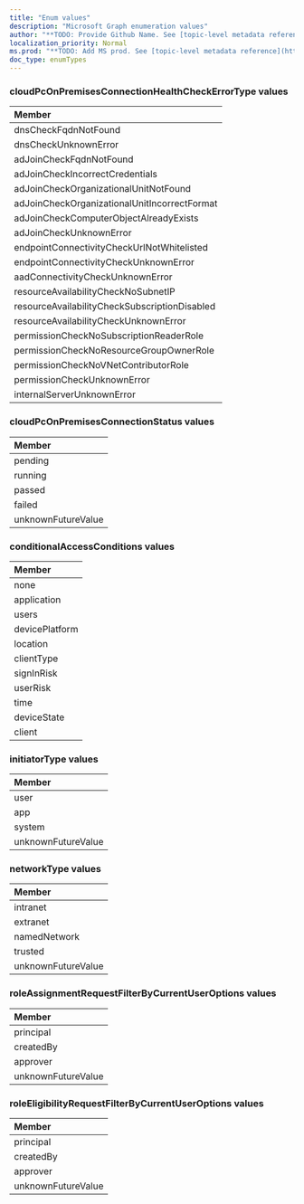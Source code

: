 ```yaml
---
title: "Enum values"
description: "Microsoft Graph enumeration values"
author: "**TODO: Provide Github Name. See [topic-level metadata reference](https://msgo.azurewebsites.net/add/document/guidelines/metadata.html#topic-level-metadata)**"
localization_priority: Normal
ms.prod: "**TODO: Add MS prod. See [topic-level metadata reference](https://msgo.azurewebsites.net/add/document/guidelines/metadata.html#topic-level-metadata)**"
doc_type: enumTypes
---
```


### cloudPcOnPremisesConnectionHealthCheckErrorType values 



|Member|
|:---|
|dnsCheckFqdnNotFound|
|dnsCheckUnknownError|
|adJoinCheckFqdnNotFound|
|adJoinCheckIncorrectCredentials|
|adJoinCheckOrganizationalUnitNotFound|
|adJoinCheckOrganizationalUnitIncorrectFormat|
|adJoinCheckComputerObjectAlreadyExists|
|adJoinCheckUnknownError|
|endpointConnectivityCheckUrlNotWhitelisted|
|endpointConnectivityCheckUnknownError|
|aadConnectivityCheckUnknownError|
|resourceAvailabilityCheckNoSubnetIP|
|resourceAvailabilityCheckSubscriptionDisabled|
|resourceAvailabilityCheckUnknownError|
|permissionCheckNoSubscriptionReaderRole|
|permissionCheckNoResourceGroupOwnerRole|
|permissionCheckNoVNetContributorRole|
|permissionCheckUnknownError|
|internalServerUnknownError|

### cloudPcOnPremisesConnectionStatus values 



|Member|
|:---|
|pending|
|running|
|passed|
|failed|
|unknownFutureValue|

### conditionalAccessConditions values 



|Member|
|:---|
|none|
|application|
|users|
|devicePlatform|
|location|
|clientType|
|signInRisk|
|userRisk|
|time|
|deviceState|
|client|

### initiatorType values 



|Member|
|:---|
|user|
|app|
|system|
|unknownFutureValue|

### networkType values 



|Member|
|:---|
|intranet|
|extranet|
|namedNetwork|
|trusted|
|unknownFutureValue|

### roleAssignmentRequestFilterByCurrentUserOptions values 



|Member|
|:---|
|principal|
|createdBy|
|approver|
|unknownFutureValue|

### roleEligibilityRequestFilterByCurrentUserOptions values 



|Member|
|:---|
|principal|
|createdBy|
|approver|
|unknownFutureValue|

